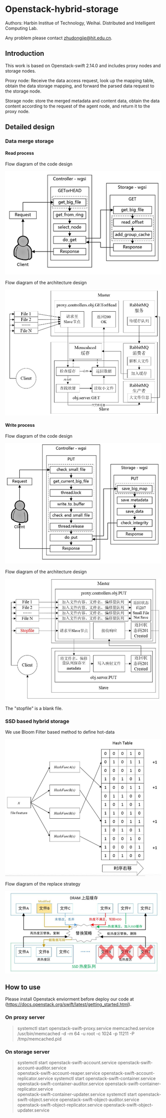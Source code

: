# Openstack-hybrid-storage

Authors: Harbin Institue of Technology, Weihai. Distributed and Intelligent Computing Lab.

Any problem please contact zhudongjie@hit.edu.cn.

## Introduction

This work is based on Openstack-swift 2.14.0 and includes proxy nodes and storage nodes.

Proxy node: Receive the data access request, look up the mapping table, obtain the data storage mapping, and forward the parsed data request to the storage node.

Storage node: store the merged metadata and content data, obtain the data content according to the request of the agent node, and return it to the proxy node.

## Detailed design

### Data merge storage

#### Read process

Flow diagram of the code design

![](https://github.com/Magnomic/openstack-hybrid-storage/blob/master/readme_pics/read_process.jpg)

Flow diagram of the architecture design

![](https://github.com/Magnomic/openstack-hybrid-storage/blob/master/readme_pics/read.jpg)


#### Write process

Flow diagram of the code design

![](https://github.com/Magnomic/openstack-hybrid-storage/blob/master/readme_pics/write_process.jpg)

Flow diagram of the architecture design

![](https://github.com/Magnomic/openstack-hybrid-storage/blob/master/readme_pics/write.jpg)

The "stopfile" is a blank file.

### SSD based hybrid storage
We use Bloom Filter based method to define hot-data

![](https://github.com/Magnomic/openstack-hybrid-storage/blob/master/readme_pics/hotdata.jpg)

Flow diagram of the replace strategy

![](https://github.com/Magnomic/openstack-hybrid-storage/blob/master/readme_pics/replace_strategy.jpg)

## How to use

Please install Openstack enviorment before deploy our code at (https://docs.openstack.org/swift/latest/getting_started.html).

### On proxy server
>systemctl start openstack-swift-proxy.service memcached.service
>/usr/bin/memcached -d -m 64 -u root -c 1024 -p 11211 -P /tmp/memcached.pid

### On storage server
>systemctl start openstack-swift-account.service openstack-swift-account-auditor.service \
>  openstack-swift-account-reaper.service openstack-swift-account-replicator.service
>systemctl start openstack-swift-container.service \
>  openstack-swift-container-auditor.service openstack-swift-container-replicator.service \
>  openstack-swift-container-updater.service
>systemctl start openstack-swift-object.service openstack-swift-object-auditor.service \
>  openstack-swift-object-replicator.service openstack-swift-object-updater.service

